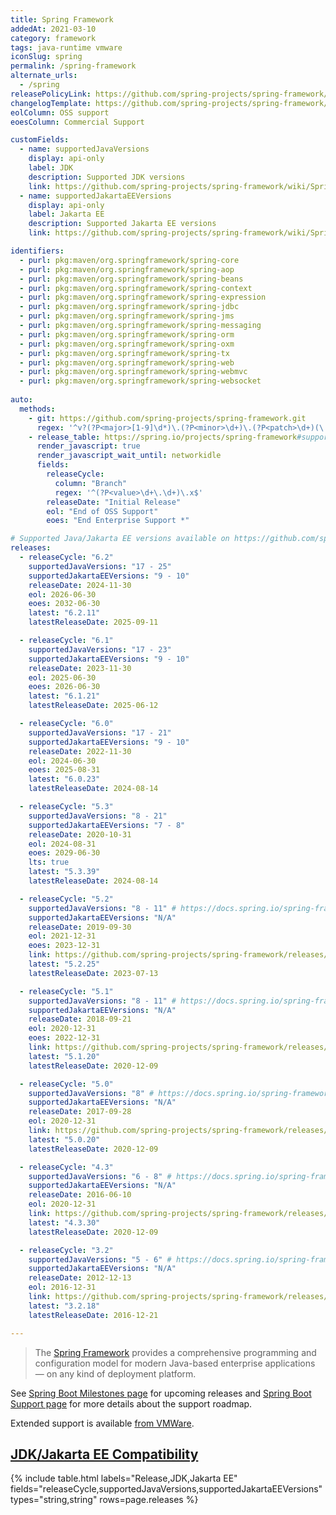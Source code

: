 ```yaml
---
title: Spring Framework
addedAt: 2021-03-10
category: framework
tags: java-runtime vmware
iconSlug: spring
permalink: /spring-framework
alternate_urls:
  - /spring
releasePolicyLink: https://github.com/spring-projects/spring-framework/wiki/Spring-Framework-Versions
changelogTemplate: https://github.com/spring-projects/spring-framework/releases/tag/v__LATEST__
eolColumn: OSS support
eoesColumn: Commercial Support

customFields:
  - name: supportedJavaVersions
    display: api-only
    label: JDK
    description: Supported JDK versions
    link: https://github.com/spring-projects/spring-framework/wiki/Spring-Framework-Versions#jdk-version-range
  - name: supportedJakartaEEVersions
    display: api-only
    label: Jakarta EE
    description: Supported Jakarta EE versions
    link: https://github.com/spring-projects/spring-framework/wiki/Spring-Framework-Versions#jdk-version-range

identifiers:
  - purl: pkg:maven/org.springframework/spring-core
  - purl: pkg:maven/org.springframework/spring-aop
  - purl: pkg:maven/org.springframework/spring-beans
  - purl: pkg:maven/org.springframework/spring-context
  - purl: pkg:maven/org.springframework/spring-expression
  - purl: pkg:maven/org.springframework/spring-jdbc
  - purl: pkg:maven/org.springframework/spring-jms
  - purl: pkg:maven/org.springframework/spring-messaging
  - purl: pkg:maven/org.springframework/spring-orm
  - purl: pkg:maven/org.springframework/spring-oxm
  - purl: pkg:maven/org.springframework/spring-tx
  - purl: pkg:maven/org.springframework/spring-web
  - purl: pkg:maven/org.springframework/spring-webmvc
  - purl: pkg:maven/org.springframework/spring-websocket
 
auto:
  methods:
    - git: https://github.com/spring-projects/spring-framework.git
      regex: '^v?(?P<major>[1-9]\d*)\.(?P<minor>\d+)\.(?P<patch>\d+)(\.RELEASE)?$'
    - release_table: https://spring.io/projects/spring-framework#support
      render_javascript: true
      render_javascript_wait_until: networkidle
      fields:
        releaseCycle:
          column: "Branch"
          regex: '^(?P<value>\d+\.\d+)\.x$'
        releaseDate: "Initial Release"
        eol: "End of OSS Support"
        eoes: "End Enterprise Support *"

# Supported Java/Jakarta EE versions available on https://github.com/spring-projects/spring-framework/wiki/Spring-Framework-Versions#jdk-version-range.
releases:
  - releaseCycle: "6.2"
    supportedJavaVersions: "17 - 25"
    supportedJakartaEEVersions: "9 - 10"
    releaseDate: 2024-11-30
    eol: 2026-06-30
    eoes: 2032-06-30
    latest: "6.2.11"
    latestReleaseDate: 2025-09-11

  - releaseCycle: "6.1"
    supportedJavaVersions: "17 - 23"
    supportedJakartaEEVersions: "9 - 10"
    releaseDate: 2023-11-30
    eol: 2025-06-30
    eoes: 2026-06-30
    latest: "6.1.21"
    latestReleaseDate: 2025-06-12

  - releaseCycle: "6.0"
    supportedJavaVersions: "17 - 21"
    supportedJakartaEEVersions: "9 - 10"
    releaseDate: 2022-11-30
    eol: 2024-06-30
    eoes: 2025-08-31
    latest: "6.0.23"
    latestReleaseDate: 2024-08-14

  - releaseCycle: "5.3"
    supportedJavaVersions: "8 - 21"
    supportedJakartaEEVersions: "7 - 8"
    releaseDate: 2020-10-31
    eol: 2024-08-31
    eoes: 2029-06-30
    lts: true
    latest: "5.3.39"
    latestReleaseDate: 2024-08-14

  - releaseCycle: "5.2"
    supportedJavaVersions: "8 - 11" # https://docs.spring.io/spring-framework/docs/5.2.22.RELEASE/spring-framework-reference/overview.html#overview
    supportedJakartaEEVersions: "N/A"
    releaseDate: 2019-09-30
    eol: 2021-12-31
    eoes: 2023-12-31
    link: https://github.com/spring-projects/spring-framework/releases/tag/v__LATEST__.RELEASE
    latest: "5.2.25"
    latestReleaseDate: 2023-07-13

  - releaseCycle: "5.1"
    supportedJavaVersions: "8 - 11" # https://docs.spring.io/spring-framework/docs/5.1.20.RELEASE/spring-framework-reference/overview.html#overview
    supportedJakartaEEVersions: "N/A"
    releaseDate: 2018-09-21
    eol: 2020-12-31
    eoes: 2022-12-31
    link: https://github.com/spring-projects/spring-framework/releases/tag/v__LATEST__.RELEASE
    latest: "5.1.20"
    latestReleaseDate: 2020-12-09

  - releaseCycle: "5.0"
    supportedJavaVersions: "8" # https://docs.spring.io/spring-framework/docs/5.0.20.RELEASE/spring-framework-reference/overview.html#overview
    supportedJakartaEEVersions: "N/A"
    releaseDate: 2017-09-28
    eol: 2020-12-31
    link: https://github.com/spring-projects/spring-framework/releases/tag/v__LATEST__.RELEASE
    latest: "5.0.20"
    latestReleaseDate: 2020-12-09

  - releaseCycle: "4.3"
    supportedJavaVersions: "6 - 8" # https://docs.spring.io/spring-framework/docs/4.3.30.RELEASE/spring-framework-reference/html/new-in-4.0.html#_java_8_as_well_as_6_and_7
    supportedJakartaEEVersions: "N/A"
    releaseDate: 2016-06-10
    eol: 2020-12-31
    link: https://github.com/spring-projects/spring-framework/releases/tag/v__LATEST__.RELEASE
    latest: "4.3.30"
    latestReleaseDate: 2020-12-09

  - releaseCycle: "3.2"
    supportedJavaVersions: "5 - 6" # https://docs.spring.io/spring-framework/docs/3.2.18.RELEASE/spring-framework-reference/html/new-in-3.0.html#new-in-3.0
    supportedJakartaEEVersions: "N/A"
    releaseDate: 2012-12-13
    eol: 2016-12-31
    link: https://github.com/spring-projects/spring-framework/releases/tag/v__LATEST__.RELEASE
    latest: "3.2.18"
    latestReleaseDate: 2016-12-21

---
```


> The [Spring Framework](https://spring.io/projects/spring-framework) provides a comprehensive
> programming and configuration model for modern Java-based enterprise applications — on any kind of
> deployment platform.

See [Spring Boot Milestones page](https://github.com/spring-projects/spring-framework/milestones)
for upcoming releases and [Spring Boot Support page](https://spring.io/projects/spring-framework#support)
for more details about the support roadmap.

Extended support is available
[from VMWare](https://tanzu.vmware.com/content/blog/vmware-spring-runtime-extended-support).

## [JDK/Jakarta EE Compatibility](https://github.com/spring-projects/spring-framework/wiki/Spring-Framework-Versions#jdk-version-range)

{% include table.html
  labels="Release,JDK,Jakarta EE"
  fields="releaseCycle,supportedJavaVersions,supportedJakartaEEVersions"
  types="string,string"
  rows=page.releases %}

